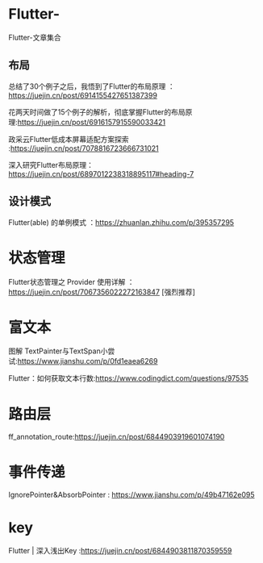 # Flutter-
Flutter-文章集合



## 布局

总结了30个例子之后，我悟到了Flutter的布局原理 ：https://juejin.cn/post/6914155427651387399

花两天时间做了15个例子的解析，彻底掌握Flutter的布局原理:https://juejin.cn/post/6916157915590033421

政采云Flutter低成本屏幕适配方案探索 :https://juejin.cn/post/7078816723666731021

深入研究Flutter布局原理：https://juejin.cn/post/6897012238318895117#heading-7


## 设计模式

Flutter(able) 的单例模式 ：https://zhuanlan.zhihu.com/p/395357295


# 状态管理

Flutter状态管理之 Provider 使用详解 ：https://juejin.cn/post/7067356022272163847 [强烈推荐]


# 富文本

图解 TextPainter与TextSpan小尝试:https://www.jianshu.com/p/0fd1eaea6269

Flutter：如何获取文本行数:https://www.codingdict.com/questions/97535


# 路由层

ff_annotation_route:https://juejin.cn/post/6844903919601074190

# 事件传递


IgnorePointer&AbsorbPointer : https://www.jianshu.com/p/49b47162e095


# key


Flutter | 深入浅出Key :https://juejin.cn/post/6844903811870359559

